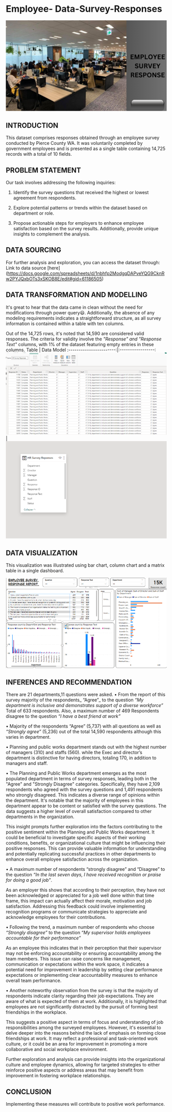 # Employee- Data-Survey-Responses

![](CoverPage.png)

## INTRODUCTION
This dataset comprises responses obtained through an employee survey conducted by Pierce County WA. It was voluntarily completed by government employees and is presented as a single table containing 14,725 records with a total of 10 fields. 

## PROBLEM STATEMENT
Our task involves addressing the following inquiries:

1. Identify the survey questions that received the highest or lowest agreement from respondents.
   
2. Explore potential patterns or trends within the dataset based on department or role.

3. Propose actionable steps for employers to enhance employee satisfaction based on the survey results. Additionally, provide unique insights to complement the analysis.
   
## DATA SOURCING
For further analysis and exploration, you can access the dataset through:
Link to data source [here] (https://docs.google.com/spreadsheets/d/1nbhfp2ModgqDAPveYQG9CknRw2PYJQxbOTs3xSKOB8E/edit#gid=61186505)

## DATA TRANSFORMATION AND MODELLING
It's great to hear that the data came in clean without the need for modifications through power query😃. Additionally, the absence of any modeling requirements indicates a straightforward structure, as all survey information is contained within a table with ten columns.

Out of the 14,725 rows, it's noted that 14,590 are considered valid responses. The criteria for validity involve the _"Response" and "Response Text"_ columns, with 1% of the dataset featuring empty entries in these columns.
Table                   |   Data Model
:-----------------------:|:-----------------:
![](Table.png)          |    ![](DataModel.png)

## DATA VISUALIZATION
This visualization was illustrated using bar chart, column chart and a matrix table in a single dashboard.

![](DashBoard.png)

## INFERENCES AND RECOMMENDATION
There are 21 departments,11 questions were asked.
•	From the report of this survey majority of the respondents_ “Agree”_ to the question _“My department is inclusive and demonstrates support of a diverse workforce”_ Total of 633 respondents. Also, a maximum number of 469 Respondents disagree to the question _“I have a best friend at work”_

•	Majority of the respondents “Agree” (5,737) with all questions as well as _“Strongly agree”_ (5,236) out of the total 14,590 respondents although this varies in department.

•	Planning and public works department stands out with the highest number of managers (310) and staffs (560). while the Exec and director’s department is distinctive for having directors, totaling 170, in addition to managers and staff.

•	The Planning and Public Works department emerges as the most populated department in terms of survey responses, leading both in the "Agree" and "Strongly Disagree" categories. Specifically, they have 2,109 respondents who agreed with the survey questions and 1,491 respondents who strongly disagreed. This indicates a diverse range of opinions within the department.
It's notable that the majority of employees in this department appear to be content or satisfied with the survey questions. The data suggests a higher level of overall satisfaction compared to other departments in the organization.

This insight prompts further exploration into the factors contributing to the positive sentiment within the Planning and Public Works department. It could be beneficial to investigate specific aspects of their working conditions, benefits, or organizational culture that might be influencing their positive responses. This can provide valuable information for understanding and potentially replicating successful practices in other departments to enhance overall employee satisfaction across the organization. 

•	A maximum number of respondents “strongly disagree” and “Disagree” to the question _“In the last seven days, I have received recognition or praise for doing a good job”_.

As an employer this shows that according to their perception, they have not been acknowledged or appreciated for a job well done within that time frame, this impact can actually affect their morale, motivation and job satisfaction. Addressing this feedback could involve implementing recognition programs or communicate strategies to appreciate and acknowledge employees for their contributions.

•	Following the trend, a maximum number of respondents who choose  _“Strongly disagree”_ to the question _“My supervisor holds employees accountable for their performance”_

As an employee this indicates that in their perception that their supervisor may not be enforcing accountability or ensuring accountability among the team members. This issue can raise concerns like management, communication or expectations within the work space, it indicates a potential need for improvement in leadership by setting clear performance expectations or implementing clear accountability measures to enhance overall team performance.

•	Another noteworthy observation from the survey is that the majority of respondents indicate clarity regarding their job expectations. They are aware of what is expected of them at work. Additionally, it is highlighted that employees are not significantly distracted by the pursuit of forming best friendships in the workplace.

This suggests a positive aspect in terms of focus and understanding of job responsibilities among the surveyed employees. However, it's essential to delve deeper into the reasons behind the lack of emphasis on forming close friendships at work. It may reflect a professional and task-oriented work culture, or it could be an area for improvement in promoting a more collaborative and social workplace environment.

Further exploration and analysis can provide insights into the organizational culture and employee dynamics, allowing for targeted strategies to either reinforce positive aspects or address areas that may benefit from improvement in fostering workplace relationships.

## CONCLUSION

 Implementing these measures will contribute to positive work performance.





